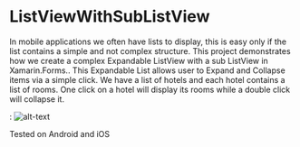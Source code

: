 # ListViewWithSubListView

In mobile applications we often have lists to display, this is easy only if the list contains a simple and not complex structure.  This project demonstrates how we create a complex Expandable ListView with a sub ListView in  Xamarin.Forms.. This Expandable List allows user to Expand and Collapse items via a simple click. We have a list of hotels and each hotel contains a list of rooms. One click on a hotel will display its rooms while a double click will collapse it.

: ![alt-text](https://github.com/ishrakland/ListViewWithSubListView/blob/master/capturegif.gif)

Tested on Android and iOS
